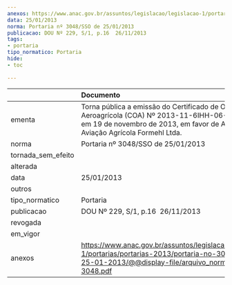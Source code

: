 ```yaml
---
anexos: https://www.anac.gov.br/assuntos/legislacao/legislacao-1/portarias/portarias-2013/portaria-no-3048-sso-de-25-01-2013/@@display-file/arquivo_norma/PA2013-3048.pdf
data: 25/01/2013
norma: Portaria nº 3048/SSO de 25/01/2013
publicacao: DOU Nº 229, S/1, p.16  26/11/2013
tags:
- portaria
tipo_normatico: Portaria
hide: 
- toc 
 
---
```


|                    | Documento                                                                                                                                                                          |
|:-------------------|:-----------------------------------------------------------------------------------------------------------------------------------------------------------------------------------|
| ementa             | Torna pública a emissão do Certificado de Operador Aeroagrícola (COA) Nº 2013-11-6IHH-06-00, emitido em 19 de novembro de 2013, em favor de Agrifor Aviação Agrícola Formehl Ltda. |
| norma              | Portaria nº 3048/SSO de 25/01/2013                                                                                                                                                 |
| tornada_sem_efeito |                                                                                                                                                                                    |
| alterada           |                                                                                                                                                                                    |
| data               | 25/01/2013                                                                                                                                                                         |
| outros             |                                                                                                                                                                                    |
| tipo_normatico     | Portaria                                                                                                                                                                           |
| publicacao         | DOU Nº 229, S/1, p.16  26/11/2013                                                                                                                                                  |
| revogada           |                                                                                                                                                                                    |
| em_vigor           |                                                                                                                                                                                    |
| anexos             | https://www.anac.gov.br/assuntos/legislacao/legislacao-1/portarias/portarias-2013/portaria-no-3048-sso-de-25-01-2013/@@display-file/arquivo_norma/PA2013-3048.pdf                  |
